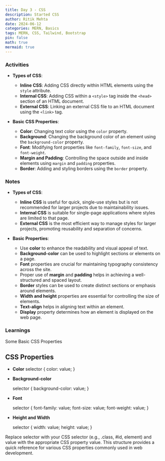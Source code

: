 ```yaml
---
title: Day 3 - CSS
description: Started CSS
author: Ritik Mehta
date: 2024-06-12
categories: MERN, Basics
tags: MERN, CSS, Tailwind, Bootstrap
pin: false
math: true
mermaid: true
---
```


### Activities
- **Types of CSS**: 
  - **Inline CSS**: Adding CSS directly within HTML elements using the `style` attribute.
  - **Internal CSS**: Adding CSS within a `<style>` tag inside the `<head>` section of an HTML document.
  - **External CSS**: Linking an external CSS file to an HTML document using the `<link>` tag.

- **Basic CSS Properties**: 
  - **Color**: Changing text color using the `color` property.
  - **Background**: Changing the background color of an element using the `background-color` property.
  - **Font**: Modifying font properties like `font-family`, `font-size`, and `font-weight`.
  - **Margin and Padding**: Controlling the space outside and inside elements using `margin` and `padding` properties.
  - **Border**: Adding and styling borders using the `border` property.

### Notes
- **Types of CSS**:
  - **Inline CSS** is useful for quick, single-use styles but is not recommended for larger projects due to maintainability issues.
  - **Internal CSS** is suitable for single-page applications where styles are limited to that page.
  - **External CSS** is the most efficient way to manage styles for larger projects, promoting reusability and separation of concerns.

- **Basic Properties**:
   - Use **color** to enhance the readability and visual appeal of text.
  - **Background-color** can be used to highlight sections or elements on a page.
  - **Font** properties are crucial for maintaining typography consistency across the site.
  - Proper use of **margin** and **padding** helps in achieving a well-structured and spaced layout.
  - **Border** styles can be used to create distinct sections or emphasis around elements.
  - **Width and height** properties are essential for controlling the size of elements.
  - **Text-align** helps in aligning text within an element.
  - **Display** property determines how an element is displayed on the web page.

### Learnings

Some Basic CSS Properties
## CSS Properties

- **Color**
    selector {
    color: value;
    }

- **Background-color**

    selector {
    background-color: value;
    }
    
- **Font**
  
    selector {
    font-family: value;
    font-size: value;
    font-weight: value;
    }

- **Height and Width**

    selector {
    width: value;
    height: value;
    }

Replace selector with your CSS selector (e.g., .class, #id, element) and value with the appropriate CSS property value. This structure provides a quick reference for various CSS properties commonly used in web development.













